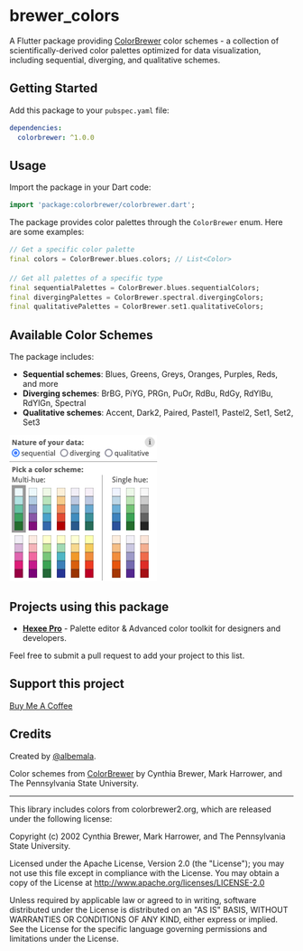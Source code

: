# brewer_colors

A Flutter package providing [ColorBrewer](https://colorbrewer2.org/) color schemes - a collection of scientifically-derived color palettes optimized for data visualization, including sequential, diverging, and qualitative schemes.

## Getting Started

Add this package to your `pubspec.yaml` file:

```yaml
dependencies:
  colorbrewer: ^1.0.0
```

## Usage

Import the package in your Dart code:

```dart
import 'package:colorbrewer/colorbrewer.dart';
```

The package provides color palettes through the `ColorBrewer` enum. Here are some examples:

```dart
// Get a specific color palette
final colors = ColorBrewer.blues.colors; // List<Color>

// Get all palettes of a specific type
final sequentialPalettes = ColorBrewer.blues.sequentialColors;
final divergingPalettes = ColorBrewer.spectral.divergingColors;
final qualitativePalettes = ColorBrewer.set1.qualitativeColors;
```

## Available Color Schemes

The package includes:
- **Sequential schemes**: Blues, Greens, Greys, Oranges, Purples, Reds, and more
- **Diverging schemes**: BrBG, PiYG, PRGn, PuOr, RdBu, RdGy, RdYlBu, RdYlGn, Spectral
- **Qualitative schemes**: Accent, Dark2, Paired, Pastel1, Pastel2, Set1, Set2, Set3

<img src="assets/images/colors.png" alt="ColorBrewer Palette Preview" />

## Projects using this package

- **[Hexee Pro](https://hexee.app/)** - Palette editor & Advanced color toolkit for designers and developers.

Feel free to submit a pull request to add your project to this list.

## Support this project

[Buy Me A Coffee](https://www.buymeacoffee.com/albemala)

## Credits

Created by [@albemala](https://github.com/albemala).

Color schemes from [ColorBrewer](https://colorbrewer2.org/) by Cynthia Brewer, Mark Harrower, and The Pennsylvania State University.

---

This library includes colors from colorbrewer2.org, which are released under
the following license:

Copyright (c) 2002 Cynthia Brewer, Mark Harrower,
and The Pennsylvania State University.

Licensed under the Apache License, Version 2.0 (the "License");
you may not use this file except in compliance with the License.
You may obtain a copy of the License at
http://www.apache.org/licenses/LICENSE-2.0

Unless required by applicable law or agreed to in writing,
software distributed under the License is distributed on an
"AS IS" BASIS, WITHOUT WARRANTIES OR CONDITIONS OF ANY KIND,
either express or implied. See the License for the specific
language governing permissions and limitations under the License.